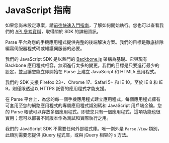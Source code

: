 # JavaScript 指南

如果您尚未設定專案，請[前往快速入門指南](/apps/quickstart#js/native/blank)，了解如何開始執行。您也可以查看我們的 [API 參考資料](/docs/js)，取得關於 SDK 的詳細資訊。

Parse 平台為您的手機應用程式提供完整的後端解決方案。我們的目標是徹底排除編寫伺服器程式碼或維護伺服器的必要。

我們的 JavaScript SDK 是以熱門的 [Backbone.js](http://documentcloud.github.com/backbone/) 架構為基礎。它與現有 Backbone 應用程式相容，無須進行太多的變更。我們的目標是只要進行最少的設定，並且讓您能立即開始在 Parse 上建立 JavaScript 和 HTML5 應用程式。

我們的 SDK 支援 Firefox 23+、Chrome 17、Safari 5+ 和 IE 10。至於 IE 8 和 IE 9，則僅限透過以 HTTPS 託管的應用程式才能支援。

在 Parse 平台上，為您的每一個手機應用程式建立應用程式。每個應用程式擁有可套用至您的網路應用程式的專屬應用程式識別碼和 JavaScript 用戶端金鑰。您的 Parse 帳號可以存放多個應用程式。即使您只有一個應用程式，這項功能也很實用；您可以部署不同版本作為測試和實際執行之用。

我們的 JavaScript SDK 不需要任何外部程式庫。唯一例外是 `Parse.View` 類別，此類別需要您提供 jQuery 程式庫，或與 jQuery 相容的 `$` 方法。
